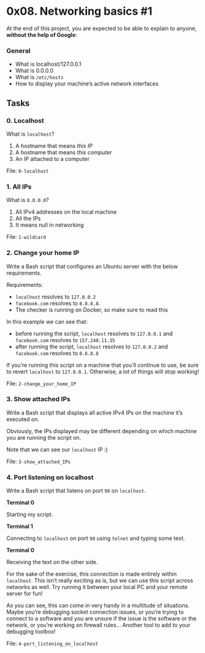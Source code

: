 <h1>0x08. Networking basics #1</h1>
<p>At the end of this project, you are expected to be able to explain to anyone, <strong>without the help of Google</strong>:</p>

<h3>General</h3>

<ul>
<li>What is localhost/127.0.0.1</li>
<li>What is 0.0.0.0</li>
<li>What is <code>/etc/hosts</code></li>
<li>How to display your machine&rsquo;s active network interfaces</li>
</ul>
<h2>Tasks</h2>
  <h3>
    0. Localhost
  </h3>
  <p>What is <code>localhost</code>?</p>
<ol>
<li>A hostname that means <em>this IP</em></li>
<li>A hostname that means <em>this computer</em></li>
<li>An IP attached to a computer</li>
</ol>
        <p>File: <code>0-localhost</code></p>
  <h3>
    1. All IPs
  </h3>
  <p>What is <code>0.0.0.0</code>?</p>
<ol>
<li>All IPv4 addresses on the local machine</li>
<li>All the IPs</li>
<li>It means null in networking</li>
</ol>
        <p>File: <code>1-wildcard</code></p>
  <h3>
    2. Change your home IP
  </h3>
  <p>Write a Bash script that configures an Ubuntu server with the below requirements.</p>
<p>Requirements:</p>
<ul>
<li><code>localhost</code> resolves to <code>127.0.0.2</code></li>
<li> <code>facebook.com</code> resolves to <code>8.8.8.8</code>.</li>
<li> The checker is running on Docker, so make sure to read this</li>
</ul>
<p>In this example we can see that:</p>
<ul>
<li>before running the script, <code>localhost</code> resolves to <code>127.0.0.1</code> and <code>facebook.com</code> resolves to <code>157.240.11.35</code></li>
<li>after running the script,  <code>localhost</code> resolves to <code>127.0.0.2</code> and <code>facebook.com</code> resolves to <code>8.8.8.8</code></li>
</ul>
<p>If you&rsquo;re running this script on a machine that you&rsquo;ll continue to use, be sure to revert <code>localhost</code> to <code>127.0.0.1</code>. Otherwise, a lot of things will stop working!</p>
        <p>File: <code>2-change_your_home_IP</code></p>
  <h3>
    3. Show attached IPs
  </h3>
  <p>Write a Bash script that displays all active IPv4 IPs on the machine it&rsquo;s executed on.</p>
<p>Obviously, the IPs displayed may be different depending on which machine you are running the script on.</p>
<p>Note that we can see our <code>localhost</code> IP :)</p>
        <p>File: <code>3-show_attached_IPs</code></p>
  <h3>
    4. Port listening on localhost
  </h3>
  <p>Write a Bash script that listens on port <code>98</code> on <code>localhost</code>.</p>
<p><strong>Terminal 0</strong></p>
<p>Starting my script.</p>
<p><strong>Terminal 1</strong></p>
<p>Connecting to <code>localhost</code> on port <code>98</code> using <code>telnet</code> and typing some text.</p>
<p><strong>Terminal 0</strong></p>
<p>Receiving the text on the other side.</p>
<p>For the sake of the exercise, this connection is made entirely within <code>localhost</code>. This isn&rsquo;t really exciting as is, but we can use this script across networks as well. Try running it between your local PC and your remote server for fun!</p>
<p>As you can see, this can come in very handy in a multitude of situations. Maybe you&rsquo;re debugging socket connection issues, or you&rsquo;re trying to connect to a software and you are unsure if the issue is the software or the network, or you&rsquo;re working on firewall rules&hellip; Another tool to add to your debugging toolbox!</p>
        <p>File: <code>4-port_listening_on_localhost</code></p>
